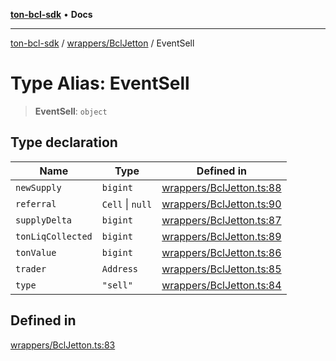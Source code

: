 [**ton-bcl-sdk**](../../../README.md) • **Docs**

***

[ton-bcl-sdk](../../../README.md) / [wrappers/BclJetton](../README.md) / EventSell

# Type Alias: EventSell

> **EventSell**: `object`

## Type declaration

| Name | Type | Defined in |
| ------ | ------ | ------ |
| `newSupply` | `bigint` | [wrappers/BclJetton.ts:88](https://github.com/ton-fun-tech/ton-bcl-sdk/blob/3dee4fb16df3d2a9b10fc9541cf29b0c93974b86/src/wrappers/BclJetton.ts#L88) |
| `referral` | `Cell` \| `null` | [wrappers/BclJetton.ts:90](https://github.com/ton-fun-tech/ton-bcl-sdk/blob/3dee4fb16df3d2a9b10fc9541cf29b0c93974b86/src/wrappers/BclJetton.ts#L90) |
| `supplyDelta` | `bigint` | [wrappers/BclJetton.ts:87](https://github.com/ton-fun-tech/ton-bcl-sdk/blob/3dee4fb16df3d2a9b10fc9541cf29b0c93974b86/src/wrappers/BclJetton.ts#L87) |
| `tonLiqCollected` | `bigint` | [wrappers/BclJetton.ts:89](https://github.com/ton-fun-tech/ton-bcl-sdk/blob/3dee4fb16df3d2a9b10fc9541cf29b0c93974b86/src/wrappers/BclJetton.ts#L89) |
| `tonValue` | `bigint` | [wrappers/BclJetton.ts:86](https://github.com/ton-fun-tech/ton-bcl-sdk/blob/3dee4fb16df3d2a9b10fc9541cf29b0c93974b86/src/wrappers/BclJetton.ts#L86) |
| `trader` | `Address` | [wrappers/BclJetton.ts:85](https://github.com/ton-fun-tech/ton-bcl-sdk/blob/3dee4fb16df3d2a9b10fc9541cf29b0c93974b86/src/wrappers/BclJetton.ts#L85) |
| `type` | `"sell"` | [wrappers/BclJetton.ts:84](https://github.com/ton-fun-tech/ton-bcl-sdk/blob/3dee4fb16df3d2a9b10fc9541cf29b0c93974b86/src/wrappers/BclJetton.ts#L84) |

## Defined in

[wrappers/BclJetton.ts:83](https://github.com/ton-fun-tech/ton-bcl-sdk/blob/3dee4fb16df3d2a9b10fc9541cf29b0c93974b86/src/wrappers/BclJetton.ts#L83)
